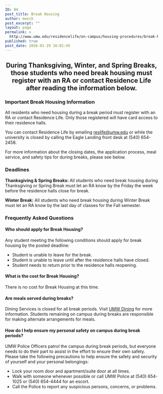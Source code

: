 ```yaml
---
ID: 84
post_title: Break Housing
author: mesch
post_excerpt: ""
layout: page
permalink: >
  http://www.umw.edu/residencelife/on-campus/housing-procedures/break-housing/
published: true
post_date: 2016-01-29 16:01:45
---
```

<h2 style="text-align: center">During Thanksgiving, Winter, and Spring Breaks, those students who need break housing must register with an RA or contact Residence Life after reading the information below.</h2>
<h3>Important Break Housing Information</h3>
All residents who need housing during a break period must register with an RA or contact Residence Life. Only those registered will have card access to their residence halls.

You can contact Residence Life by emailing <a href="mailto:reslife@umw.edu">reslife@umw.edu</a> or while the university is closed by calling the Eagle Landing front desk at (540) 654-2458.

For more information about the closing dates, the application process, meal service, and safety tips for during breaks, please see below.
<h3>Deadlines</h3>
<strong>Thanksgiving &amp; Spring Breaks:
</strong>All students who need break housing during Thanksgiving or Spring Break must let an RA know by the Friday the week before the residence halls close for break.

<strong>Winter Break:</strong>
All students who need break housing during Winter Break must let an RA know by the last day of classes for the Fall semester.
<h3>Frequently Asked Questions</h3>
<h4>Who should apply for Break Housing?</h4>
Any student meeting the following conditions should apply for break housing by the posted deadline:
<ul>
 	<li>Student is unable to leave for the break.</li>
 	<li>Student is unable to leave until after the residence halls have closed.</li>
 	<li>Student needs to return prior to the residence halls reopening.</li>
</ul>
<h4>What is the cost for Break Housing?</h4>
There is no cost for Break Housing at this time.
<h4>Are meals served during breaks?</h4>
Dining Services is closed for all break periods. Visit <a href="http://umwdining.com/">UMW Dining</a> for more information. Students remaining on campus during breaks are responsible for making alternate arrangements for meals.
<h4>How do I help ensure my personal safety on campus during break periods?</h4>
UMW Police Officers patrol the campus during break periods, but everyone needs to do their part to assist in the effort to ensure their own safety. Please take the following precautions to help ensure the safety and security of yourself and your personal belongings:
<ul>
 	<li>Lock your room door and apartment/suite door at all times.</li>
 	<li>Walk with someone whenever possible or call UMW Police at (540) 654-1025 or (540) 654-4444 for an escort.</li>
 	<li>Call the Police to report any suspicious persons, concerns, or problems.</li>
</ul>